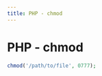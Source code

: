 ```yaml
---
title: PHP - chmod
---
```


<h1 class="header">PHP - chmod</h1>

```php
chmod('/path/to/file', 0777);
```